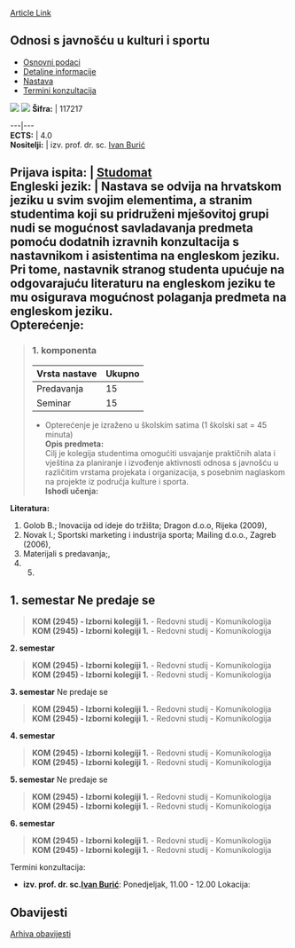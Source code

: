 [Article Link](https://www.fhs.hr/predmet/osjuks_a)

## Odnosi s javnošću u kulturi i sportu
  * [Osnovni podaci](https://www.fhs.hr/predmet/osjuks_a#v1id-523793_589524_1_0 "Osnovni podaci")
  * [Detaljne informacije](https://www.fhs.hr/predmet/osjuks_a#v1id-523793_589524_1_1 "Detaljne informacije")
  * [Nastava](https://www.fhs.hr/predmet/osjuks_a#v1id-523793_589524_1_2 "Nastava")
  * [Termini konzultacija](https://www.fhs.hr/predmet/osjuks_a#v1id-523793_589524_1_3 "Termini konzultacija")


[![](https://www.fhs.hr/img/flags/gif/hr.gif)](https://www.fhs.hr/predmet/osjuks_a) [![](https://www.fhs.hr/img/flags/gif/gb.gif)](https://www.fhs.hr/en/course/pricas_a)
**Šifra:** |  117217  
  
---|---  
**ECTS:** |  4.0   
**Nositelji:** |  izv. prof. dr. sc. [Ivan Burić](https://www.fhs.hr/djelatnik/ivan.buric)   
  
**Prijava ispita:** |  [Studomat](http://www.isvu.hr/studomat)  
**Engleski jezik:** |  Nastava se odvija na hrvatskom jeziku u svim svojim elementima, a stranim studentima koji su pridruženi mješovitoj grupi nudi se mogućnost savladavanja predmeta pomoću dodatnih izravnih konzultacija s nastavnikom i asistentima na engleskom jeziku. Pri tome, nastavnik stranog studenta upućuje na odgovarajuću literaturu na engleskom jeziku te mu osigurava mogućnost polaganja predmeta na engleskom jeziku.   
**Opterećenje:**  
---  
> ### 1. komponenta
> | Vrsta nastave | Ukupno  
> ---|---  
> Predavanja | 15  
> Seminar | 15  
> * Opterećenje je izraženo u školskim satima (1 školski sat = 45 minuta)   
**Opis predmeta:**  
> Cilj je kolegija studentima omogućiti usvajanje praktičnih alata i vještina za planiranje i izvođenje aktivnosti odnosa s javnošću u različitim vrstama projekata i organizacija, s posebnim naglaskom na projekte iz područja kulture i sporta.  
**Ishodi učenja:**  

  
**Literatura:**  
  1. Golob B.; Inovacija od ideje do tržišta; Dragon d.o.o, Rijeka (2009), 
  2. Novak I.; Sportski marketing i industrija sporta; Mailing d.o.o., Zagreb (2006), 
  3. Materijali s predavanja;, 
  4.   5. 
  
**1. semestar** Ne predaje se  
---  
> **KOM (2945) - Izborni kolegiji 1.** - Redovni studij - Komunikologija  
>  **KOM (2945) - Izborni kolegiji 1.** - Redovni studij - Komunikologija  
>   
  
**2. semestar**  
> **KOM (2945) - Izborni kolegiji 1.** - Redovni studij - Komunikologija  
>  **KOM (2945) - Izborni kolegiji 1.** - Redovni studij - Komunikologija  
>   
  
**3. semestar** Ne predaje se  
> **KOM (2945) - Izborni kolegiji 1.** - Redovni studij - Komunikologija  
>  **KOM (2945) - Izborni kolegiji 1.** - Redovni studij - Komunikologija  
>   
  
**4. semestar**  
> **KOM (2945) - Izborni kolegiji 1.** - Redovni studij - Komunikologija  
>  **KOM (2945) - Izborni kolegiji 1.** - Redovni studij - Komunikologija  
>   
  
**5. semestar** Ne predaje se  
> **KOM (2945) - Izborni kolegiji 1.** - Redovni studij - Komunikologija  
>  **KOM (2945) - Izborni kolegiji 1.** - Redovni studij - Komunikologija  
>   
  
**6. semestar**  
> **KOM (2945) - Izborni kolegiji 1.** - Redovni studij - Komunikologija  
>  **KOM (2945) - Izborni kolegiji 1.** - Redovni studij - Komunikologija  
>   
Termini konzultacija: 
  * **izv. prof. dr. sc.[Ivan Burić](https://www.fhs.hr/djelatnik/ivan.buric)**: 
Ponedjeljak, 11.00 - 12.00
Lokacija: 


## Obavijesti
[Arhiva obavijesti](https://www.fhs.hr/predmet/osjuks_a?@=20p3h#news_79996 "Arhiva obavijesti")
